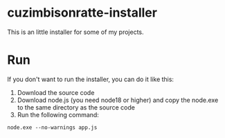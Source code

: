 # cuzimbisonratte-installer
This is an little installer for some of my projects.  

# Run
If you don't want to run the installer, you can do it like this:
1. Download the source code
2. Download node.js (you need node18 or higher) and copy the node.exe to the same directory as the source code
3. Run the following command:
```
node.exe --no-warnings app.js
```